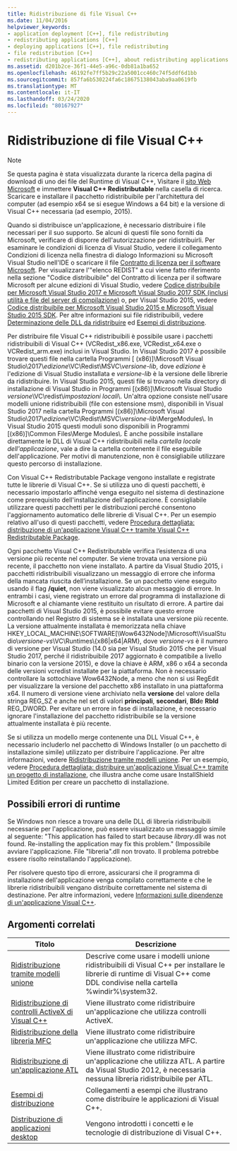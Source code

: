 ```yaml
---
title: Ridistribuzione di file Visual C++
ms.date: 11/04/2016
helpviewer_keywords:
- application deployment [C++], file redistributing
- redistributing applications [C++]
- deploying applications [C++], file redistributing
- file redistribution [C++]
- redistributing applications [C++], about redistributing applications
ms.assetid: d201b2ce-36f1-44e5-a96c-0db81a1ba652
ms.openlocfilehash: 46192fe7ff5b29c22a5001cc460c74f5ddf6d1bb
ms.sourcegitcommit: 857fa6b530224fa6c18675138043aba9aa0619fb
ms.translationtype: MT
ms.contentlocale: it-IT
ms.lasthandoff: 03/24/2020
ms.locfileid: "80167927"
---
```

# <a name="redistributing-visual-c-files"></a>Ridistribuzione di file Visual C++

> [!NOTE]
> Se questa pagina è stata visualizzata durante la ricerca della pagina di download di uno dei file del Runtime di Visual C++, Visitare il [sito Web Microsoft](https://www.microsoft.com/) e immettere **Visual C++ Redistributable** nella casella di ricerca. Scaricare e installare il pacchetto ridistribuibile per l'architettura del computer (ad esempio x64 se si esegue Windows a 64 bit) e la versione di Visual C++ necessaria (ad esempio, 2015).

Quando si distribuisce un'applicazione, è necessario distribuire i file necessari per il suo supporto. Se alcuni di questi file sono forniti da Microsoft, verificare di disporre dell'autorizzazione per ridistribuirli. Per esaminare le condizioni di licenza di Visual Studio, vedere il collegamento Condizioni di licenza nella finestra di dialogo Informazioni su Microsoft Visual Studio nell'IDE o scaricare il file [Contratto di licenza per il software Microsoft](https://visualstudio.microsoft.com/license-terms/mlt687465/). Per visualizzare l'"elenco REDIST" a cui viene fatto riferimento nella sezione "Codice distribuibile" del Contratto di licenza per il software Microsoft per alcune edizioni di Visual Studio, vedere [Codice distribuibile per Microsoft Visual Studio 2017 e Microsoft Visual Studio 2017 SDK (inclusi utilità e file del server di compilazione)](/visualstudio/productinfo/2017-redistribution-vs) o, per Visual Studio 2015, vedere [Codice distribuibile per Microsoft Visual Studio 2015 e Microsoft Visual Studio 2015 SDK](/visualstudio/productinfo/2015-redistribution-vs). Per altre informazioni sui file ridistribuibili, vedere [Determinazione delle DLL da ridistribuire](determining-which-dlls-to-redistribute.md) ed [Esempi di distribuzione](deployment-examples.md).

Per distribuire file Visual C++ ridistribuibili è possibile usare i pacchetti ridistribuibili di Visual C++ (VCRedist\_x86.exe, VCRedist\_x64.exe o VCRedist\_arm.exe) inclusi in Visual Studio. In Visual Studio 2017 è possibile trovare questi file nella cartella Programmi [ (x86)]\\Microsoft Visual Studio\\2017\\_edizione_\\VC\\Redist\\MSVC\\_versione-lib_, dove _edizione_ è l'edizione di Visual Studio installata e _versione-lib_ è la versione delle librerie da ridistribuire. In Visual Studio 2015, questi file si trovano nella directory di installazione di Visual Studio in Programmi [(x86)]\Microsoft Visual Studio *versione*\VC\redist\\*impostazioni locali*\\. Un'altra opzione consiste nell'usare modelli unione ridistribuibili (file con estensione msm), disponibili in Visual Studio 2017 nella cartella Programmi [(x86)]\\Microsoft Visual Studio\\2017\\_edizione_\\VC\\Redist\\MSVC\\_versione-lib_\\MergeModules\\. In Visual Studio 2015 questi moduli sono disponibili in Programmi [(x86)]\Common Files\Merge Modules\\. È anche possibile installare direttamente le DLL di Visual C++ ridistribuibili nella *cartella locale dell'applicazione*, vale a dire la cartella contenente il file eseguibile dell'applicazione. Per motivi di manutenzione, non è consigliabile utilizzare questo percorso di installazione.

Con Visual C++ Redistributable Package vengono installate e registrate tutte le librerie di Visual C++. Se si utilizza uno di questi pacchetti, è necessario impostarlo affinché venga eseguito nel sistema di destinazione come prerequisito dell'installazione dell'applicazione. È consigliabile utilizzare questi pacchetti per le distribuzioni perché consentono l'aggiornamento automatico delle librerie di Visual C++. Per un esempio relativo all'uso di questi pacchetti, vedere [Procedura dettagliata: distribuzione di un'applicazione Visual C++ tramite Visual C++ Redistributable Package](deploying-visual-cpp-application-by-using-the-vcpp-redistributable-package.md).

Ogni pacchetto Visual C++ Redistributable verifica l’esistenza di una versione più recente nel computer. Se viene trovata una versione più recente, il pacchetto non viene installato. A partire da Visual Studio 2015, i pacchetti ridistribuibili visualizzano un messaggio di errore che informa della mancata riuscita dell’installazione. Se un pacchetto viene eseguito usando il flag **/quiet**, non viene visualizzato alcun messaggio di errore. In entrambi i casi, viene registrato un errore dal programma di installazione di Microsoft e al chiamante viene restituito un risultato di errore. A partire dai pacchetti di Visual Studio 2015, è possibile evitare questo errore controllando nel Registro di sistema se è installata una versione più recente. La versione attualmente installata è memorizzata nella chiave HKEY_LOCAL_MACHINE\SOFTWARE[\Wow6432Node]\Microsoft\VisualStudio\\_versione-vs_\VC\Runtimes\\{x86|x64|ARM}, dove _versione-vs_ è il numero di versione per Visual Studio (14.0 sia per Visual Studio 2015 che per Visual Studio 2017, perché il ridistribuibile 2017 aggiornato è compatibile a livello binario con la versione 2015), e dove la chiave è ARM, x86 o x64 a seconda delle versioni vcredist installate per la piattaforma. Non è necessario controllare la sottochiave Wow6432Node, a meno che non si usi RegEdit per visualizzare la versione del pacchetto x86 installato in una piattaforma x64. Il numero di versione viene archiviato nella **versione** del valore della stringa REG_SZ e anche nel set di valori **principali**, **secondari**, **Bld**e **Rbld** REG_DWORD. Per evitare un errore in fase di installazione, è necessario ignorare l'installazione del pacchetto ridistribuibile se la versione attualmente installata è più recente.

Se si utilizza un modello merge contenente una DLL Visual C++, è necessario includerlo nel pacchetto di Windows Installer (o un pacchetto di installazione simile) utilizzato per distribuire l'applicazione. Per altre informazioni, vedere [Ridistribuzione tramite modelli unione](redistributing-components-by-using-merge-modules.md). Per un esempio, vedere [Procedura dettagliata: distribuire un'applicazione Visual C++ tramite un progetto di installazione](walkthrough-deploying-a-visual-cpp-application-by-using-a-setup-project.md), che illustra anche come usare InstallShield Limited Edition per creare un pacchetto di installazione.

## <a name="potential-run-time-errors"></a>Possibili errori di runtime

Se Windows non riesce a trovare una delle DLL di libreria ridistribuibili necessarie per l'applicazione, può essere visualizzato un messaggio simile al seguente: "This application has failed to start because *library*.dll was not found. Re-installing the application may fix this problem." (Impossibile avviare l'applicazione. File "libreria".dll non trovato. Il problema potrebbe essere risolto reinstallando l'applicazione).

Per risolvere questo tipo di errore, assicurarsi che il programma di installazione dell'applicazione venga compilato correttamente e che le librerie ridistribuibili vengano distribuite correttamente nel sistema di destinazione. Per altre informazioni, vedere [Informazioni sulle dipendenze di un'applicazione Visual C++](understanding-the-dependencies-of-a-visual-cpp-application.md).

## <a name="related-topics"></a>Argomenti correlati

|Titolo|Descrizione|
|-----------|-----------------|
|[Ridistribuzione tramite modelli unione](redistributing-components-by-using-merge-modules.md)|Descrive come usare i modelli unione ridistribuibili di Visual C++ per installare le librerie di runtime di Visual C++ come DDL condivise nella cartella %windir%\system32\.|
|[Ridistribuzione di controlli ActiveX di Visual C++](redistributing-visual-cpp-activex-controls.md)|Viene illustrato come ridistribuire un'applicazione che utilizza controlli ActiveX.|
|[Ridistribuzione della libreria MFC](redistributing-the-mfc-library.md)|Viene illustrato come ridistribuire un'applicazione che utilizza MFC.|
|[Ridistribuzione di un'applicazione ATL](redistributing-an-atl-application.md)|Viene illustrato come ridistribuire un'applicazione che utilizza ATL. A partire da Visual Studio 2012, è necessaria nessuna libreria ridistribuibile per ATL.|
|[Esempi di distribuzione](deployment-examples.md)|Collegamenti a esempi che illustrano come distribuire le applicazioni di Visual C++.|
|[Distribuzione di applicazioni desktop](deploying-native-desktop-applications-visual-cpp.md)|Vengono introdotti i concetti e le tecnologie di distribuzione di Visual C++.|

